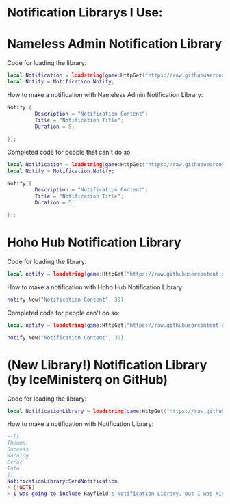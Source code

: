 # Notification Librarys I Use:

# Nameless Admin Notification Library
Code for loading the library:
```lua
local Notification = loadstring(game:HttpGet("https://raw.githubusercontent.com/FilteringEnabled/FE/main/notificationtest"))();
local Notify = Notification.Notify;
```
How to make a notification with Nameless Admin Notification Library:
```lua
Notify({
		 Description = "Notification Content";
		 Title = "Notification Title";
		 Duration = 5;
		 
});
```
Completed code for people that can't do so:
```lua
local Notification = loadstring(game:HttpGet("https://raw.githubusercontent.com/FilteringEnabled/FE/main/notificationtest"))();
local Notify = Notification.Notify;

Notify({
		 Description = "Notification Content";
		 Title = "Notification Title";
		 Duration = 5;
		 
});
```
# Hoho Hub Notification Library
Code for loading the library:
```lua
local notify = loadstring(game:HttpGet("https://raw.githubusercontent.com/acsu123/HOHO_H/main/Notification.lua"))()
```
How to make a notification with Hoho Hub Notification Library:
```lua
notify.New("Notification Content", 30) 
```
Completed code for people can't do so:
```lua
local notify = loadstring(game:HttpGet("https://raw.githubusercontent.com/acsu123/HOHO_H/main/Notification.lua"))()

notify.New("Notification Content", 30)
```
# (New Library!) Notification Library (by IceMinisterq on GitHub)
Code for loading the library:
```lua
local NotificationLibrary = loadstring(game:HttpGet("https://raw.githubusercontent.com/IceMinisterq/Notification-Library/Main/Library.lua"))()
```
How to make a notification with Notification Library:
```lua
--[[
Themes:
Success
Warning
Error
Info
]]
NotificationLibrary:SendNotification
> [!NOTE]
> I was going to include Rayfield's Notification Library, but I was kinda lazy. Also, more librarys are coming soon!

